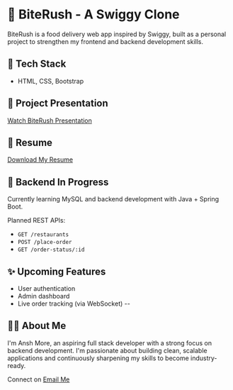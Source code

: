 # 🍔 BiteRush - A Swiggy Clone

BiteRush is a food delivery web app inspired by Swiggy, built as a personal project to strengthen my frontend and backend development skills.

## 🔧 Tech Stack

- HTML, CSS, Bootstrap

## 🎥 Project Presentation

[Watch BiteRush Presentation](https://youtu.be/CGzQLKTggjM)

## 📄 Resume

[Download My Resume](Ansh_More_Resume.pdf)

## 🚧 Backend In Progress

Currently learning MySQL and backend development with Java + Spring Boot.

Planned REST APIs:
- `GET /restaurants`
- `POST /place-order`
- `GET /order-status/:id`

## ✨ Upcoming Features

- User authentication
- Admin dashboard
- Live order tracking (via WebSocket)
--

## 🙋‍♂️ About Me

I'm Ansh More, an aspiring full stack developer with a strong focus on backend development. I'm passionate about building clean, scalable applications and continuously sharpening my skills to become industry-ready.

Connect on [Email Me](mailto:anshmore046@gmail.com)

